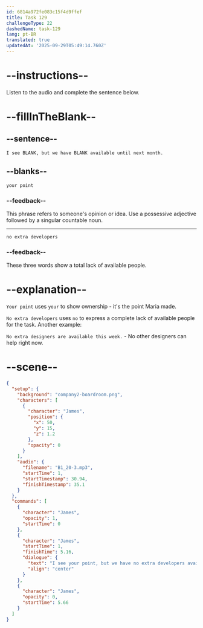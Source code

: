 ```yaml
---
id: 6814a972fe083c15f4d9ffef
title: Task 129
challengeType: 22
dashedName: task-129
lang: pt-BR
translated: true
updatedAt: '2025-09-29T05:49:14.760Z'
---
```


<!-- (Audio) James: I see your point, but we have no extra developers available until next month. -->

# --instructions--

Listen to the audio and complete the sentence below.

# --fillInTheBlank--

## --sentence--

`I see BLANK, but we have BLANK available until next month.`

## --blanks--

`your point`

### --feedback--

This phrase refers to someone's opinion or idea. Use a possessive adjective followed by a singular countable noun.

---

`no extra developers`

### --feedback--

These three words show a total lack of available people.

# --explanation--

`Your point` uses `your` to show ownership - it's the point Maria made.

`No extra developers` uses `no` to express a complete lack of available people for the task. Another example:

`No extra designers are available this week.` - No other designers can help right now.

# --scene--

```json
{
  "setup": {
    "background": "company2-boardroom.png",
    "characters": [
      {
        "character": "James",
        "position": {
          "x": 50,
          "y": 15,
          "z": 1.2
        },
        "opacity": 0
      }
    ],
    "audio": {
      "filename": "B1_20-3.mp3",
      "startTime": 1,
      "startTimestamp": 30.94,
      "finishTimestamp": 35.1
    }
  },
  "commands": [
    {
      "character": "James",
      "opacity": 1,
      "startTime": 0
    },
    {
      "character": "James",
      "startTime": 1,
      "finishTime": 5.16,
      "dialogue": {
        "text": "I see your point, but we have no extra developers available until next month.",
        "align": "center"
      }
    },
    {
      "character": "James",
      "opacity": 0,
      "startTime": 5.66
    }
  ]
}
```
